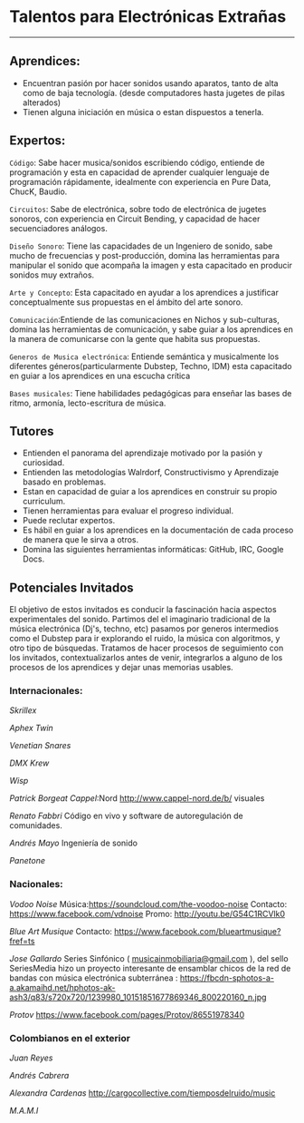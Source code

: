  
# Talentos para Electrónicas Extrañas
----

## Aprendices:
- Encuentran pasión  por hacer sonidos usando aparatos, tanto de alta como de baja tecnología. (desde computadores hasta jugetes de pilas alterados)
- Tienen alguna iniciación en música o estan dispuestos a tenerla.


## Expertos:
`Código`: Sabe hacer musica/sonidos escribiendo código, entiende de programación y esta en capacidad de aprender cualquier lenguaje de programación rápidamente, idealmente con experiencia en Pure Data, ChucK,  Baudio.
     
`Circuitos`: Sabe de electrónica, sobre todo de electrónica de jugetes sonoros, con experiencia en Circuit Bending, y capacidad de hacer secuenciadores análogos.
     
`Diseño Sonoro`: Tiene las capacidades de un Ingeniero de sonido, sabe mucho de frecuencias y post-producción, domina las herramientas para manipular el sonido que acompaña la imagen y esta capacitado en producir sonidos muy extraños.
     
`Arte y Concepto`: Esta capacitado en ayudar a los aprendices a justificar conceptualmente sus propuestas en el ámbito del arte sonoro.
     
`Comunicación`:Entiende de las comunicaciones en Nichos y sub-culturas, domina las herramientas de comunicación, y sabe guiar a los aprendices en la manera de comunicarse con la gente que habita sus propuestas.
     
`Generos de Musica electrónica`: Entiende semántica y musicalmente los diferentes géneros(particularmente Dubstep, Techno, IDM) esta capacitado en guiar a los aprendices en una escucha crítica
     
`Bases musicales`: Tiene habilidades pedagógicas para enseñar las bases de ritmo, armonía, lecto-escritura de música.
     
## Tutores
- Entienden el panorama del aprendizaje motivado por la pasión y curiosidad.
- Entienden las metodologías Walrdorf, Constructivismo y Aprendizaje basado en problemas. 
- Estan en capacidad de guiar a los aprendices en construir su propio curriculum.
- Tienen herramientas para evaluar el progreso individual.
- Puede reclutar expertos.
- Es hábil en guiar a los aprendices en la documentación de cada proceso de manera que le sirva a otros.
- Domina las siguientes herramientas informáticas: GitHub, IRC, Google Docs.

## Potenciales Invitados
El objetivo de estos invitados es conducir la fascinación hacia aspectos experimentales del sonido.
Partimos del el imaginario tradicional de la música electrónica (Dj's, techno, etc) pasamos por generos intermedios como el Dubstep para ir explorando el ruido, la música con algoritmos, y otro tipo de búsquedas.
Tratamos de hacer procesos de seguimiento con los invitados, contextualizarlos antes de venir, integrarlos a alguno de los procesos de los aprendices y dejar unas memorias usables.




### Internacionales:
*Skrillex*

*Aphex Twin*

*Venetian Snares*

*DMX Krew*

*Wisp*

*Patrick Borgeat Cappel*:Nord http://www.cappel-nord.de/b/ visuales

*Renato Fabbri* Código en vivo y software de autoregulación de comunidades.

*Andrés Mayo* Ingeniería de sonido

*Panetone* 


### Nacionales:

*Vodoo Noise*
Música:https://soundcloud.com/the-voodoo-noise
Contacto: https://www.facebook.com/vdnoise
Promo: http://youtu.be/G54C1RCVlk0

*Blue Art Musique*
Contacto: https://www.facebook.com/blueartmusique?fref=ts

*Jose Gallardo* Series Sinfónico  ( musicainmobiliaria@gmail.com ), del sello SeriesMedia hizo un proyecto interesante de ensamblar chicos de la red de bandas con música electrónica subterránea : https://fbcdn-sphotos-a-a.akamaihd.net/hphotos-ak-ash3/q83/s720x720/1239980_10151851677869346_800220160_n.jpg

*Protov* https://www.facebook.com/pages/Protov/86551978340


### Colombianos en el exterior
*Juan Reyes*

*Andrés Cabrera*

*Alexandra Cardenas* http://cargocollective.com/tiemposdelruido/music

*M.A.M.I*






